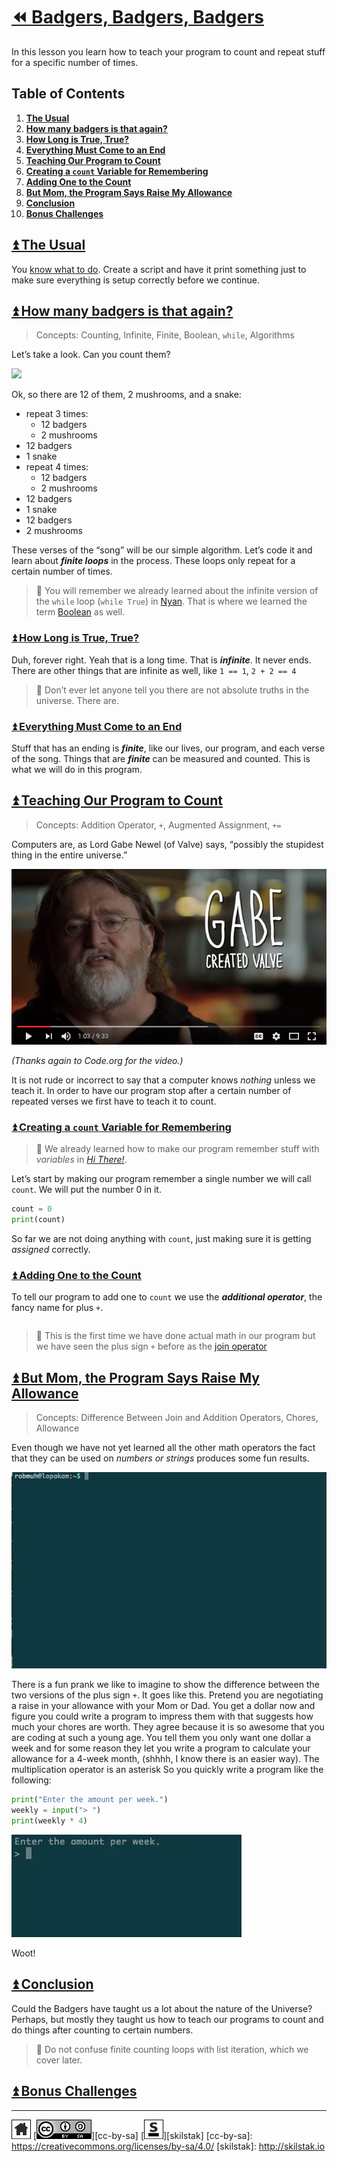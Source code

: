 # [⏪ Badgers, Badgers, Badgers](/README.md)

In this lesson you learn how to teach your program to count and 
repeat stuff for a specific number of times.

## Table of Contents

1. [**The Usual**](#user-content--the-usual)
2. [**How many badgers is that again?**](#user-content--how-many-badgers-is-that-again)
 1. [**How Long is True, True?**](#user-content--how-long-is-true-true)
 2. [**Everything Must Come to an End**](#user-content--everything-must-come-to-an-end)
3. [**Teaching Our Program to Count**](#user-content--teaching-our-program-to-count)
 1. [**Creating a `count` Variable for Remembering**](#user-content--creating-a-count-variable-for-remembering)
 2. [**Adding One to the Count**](#user-content--adding-one-to-the-count)
4. [**But Mom, the Program Says Raise My Allowance**](#user-content--but-mom-the-program-says-raise-my-allowance)
5. [**Conclusion**](#user-content--conclusion)
6. [**Bonus Challenges**](#user-content--bonus-challenges)

## [⏫ The Usual](#)

You [know what to do](/hello/README.md). Create a script and have
it print something just to make sure everything is setup correctly
before we continue.

## [⏫ How many badgers is that again?](#)

> Concepts: Counting, Infinite, Finite, Boolean, `while`,
> Algorithms

Let’s take a look. Can you count them?

[![](/assets/badgers.gif)](https://youtu.be/EIyixC9NsLI)

Ok, so there are 12 of them, 2 mushrooms, and a snake:

* repeat 3 times:
  * 12 badgers
  * 2 mushrooms
* 12 badgers
* 1 snake
* repeat 4 times:
  * 12 badgers
  * 2 mushrooms
* 12 badgers
* 1 snake
* 12 badgers
* 2 mushrooms

These verses of the “song” will be our simple algorithm. Let’s code it
and learn about ***finite loops*** in the process. These loops only
repeat for a certain number of times.

> 💬 You will remember we already learned about the
> infinite version of the `while` loop (`while True`) in
> [Nyan](/nyan/README.md). That is where we learned the term
> [Boolean](/nyan/README.md#user-content--true-or-false)
> as well.

### [⏫ How Long is True, True?](#)

Duh, forever right. Yeah that is a long time. That is ***infinite***.
It never ends. There are other things that are infinite as well, like
`1 == 1`, `2 + 2 == 4`

> 💬 Don’t ever let anyone tell you there are not absolute truths in
> the universe. There are.

### [⏫ Everything Must Come to an End](#)

Stuff that has an ending is ***finite***, like our lives, our program,
and each verse of the song. Things that are ***finite*** can be
measured and counted. This is what we will do in this program.

## [⏫ Teaching Our Program to Count](#)

> Concepts: Addition Operator, `+`, Augmented Assignment, `+=`

Computers are, as Lord Gabe Newel (of Valve) says,
“possibly the stupidest thing in the entire universe.”

[![](/assets/gabe-stupidest.png)](https://youtu.be/dU1xS07N-FA?t=9m30s)

*(Thanks again to Code.org for the video.)*

It is not rude or incorrect to say that a computer knows *nothing*
unless we teach it. In order to have our program stop after a certain
number of repeated verses we first have to teach it to count.

### [⏫ Creating a `count` Variable for Remembering](#)

> 💬 We already learned how to make our program remember stuff with
> *variables* in [*Hi
> There!*](/hi/README.md#user-content--teaching-a-computer-to-remember).

Let’s start by making our program remember a single number we will
call `count`. We will put the number 0 in it.

```python
count = 0
print(count)
```

So far we are not doing anything with `count`, just making sure it
is getting *assigned* correctly.

### [⏫ Adding One to the Count](#)

To tell our program to add one to `count` we use the ***additional
operator***, the fancy name for plus `+`.

```python
```

> 💬 This is the first time we have done actual math in our program but
> we have seen the plus sign `+` before as the [join
> operator](/hello/README.md#user-content--beads-on-a-necklace)

## [⏫ But Mom, the Program Says Raise My Allowance](#)

> Concepts: Difference Between Join and Addition Operators, Chores,
> Allowance

Even though we have not yet learned all the other math operators the
fact that they can be used on *numbers or strings* produces some fun
results.

![](/assets/allowance.gif)

There is a fun prank we like to imagine to show the difference between
the two versions of the plus sign `+`. It goes like this. Pretend you
are negotiating a raise in your allowance with your Mom or Dad. You
get a dollar now and figure you could write a program to impress them
with that suggests how much your chores are worth. They agree because
it is so awesome that you are coding at such a young age. You tell
them you only want one dollar a week and for some reason they let
you write a program to calculate your allowance for a 4-week month,
(shhhh, I know there is an easier way). The multiplication operator is
an asterisk So you quickly write a
program like the following:

```python
print("Enter the amount per week.")
weekly = input("> ")
print(weekly * 4)
```

![](/assets/allowance-prank.gif)

Woot! 

## [⏫ Conclusion](#)

Could the Badgers have taught us a lot about the nature of the
Universe? Perhaps, but mostly they taught us how to teach our programs
to count and do things after counting to certain numbers.

> 🍎 Do not confuse finite counting loops with list iteration, which we
> cover later.

## [⏫ Bonus Challenges](#)

---
[![home](/assets/home-bw.png)](/README.md)
[![cc-by-sa](/assets/cc-by-sa.png)][cc-by-sa]
[![skilstak](/assets/skilstak-logo-bw.png)][skilstak]
[cc-by-sa]: https://creativecommons.org/licenses/by-sa/4.0/
[skilstak]: http://skilstak.io

